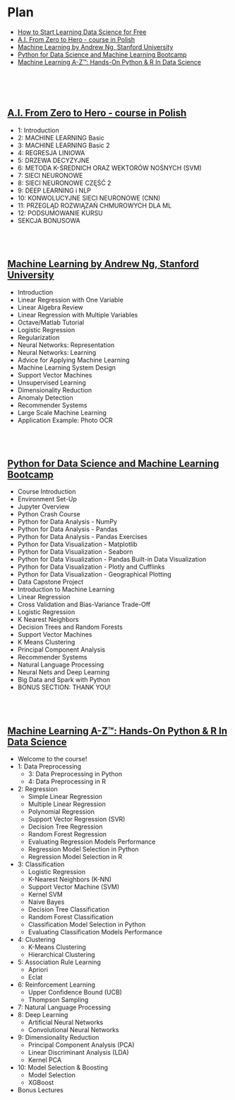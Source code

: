 # Plan
- [How to Start Learning Data Science for Free](https://lambdaschool.com/the-commons/how-to-start-learning-data-science-for-free)
- [A.I. From Zero to Hero - course in Polish](https://github.com/DanBanasiak/30-Days-Of-MachineLearning/blob/master/resources.md#ai-from-zero-to-hero---course-in-polish)
- [Machine Learning by Andrew Ng, Stanford University](https://github.com/DanBanasiak/30-Days-Of-MachineLearning/blob/master/resources.md#machine-learning-by-andrew-ng-stanford-university)
- [Python for Data Science and Machine Learning Bootcamp](https://github.com/DanBanasiak/30-Days-Of-MachineLearning/blob/master/resources.md#python-for-data-science-and-machine-learning-bootcamp)
- [Machine Learning A-Z™: Hands-On Python & R In Data Science](https://github.com/DanBanasiak/30-Days-Of-MachineLearning/blob/master/resources.md#machine-learning-a-z-hands-on-python--r-in-data-science)

<br/><br/><br/>

## [A.I. From Zero to Hero - course in Polish](https://szkolachmury.pl/a-i-od-zera-do-bohatera/)
- 1: Introduction
- 2: MACHINE LEARNING Basic
- 3: MACHINE LEARNING Basic 2
- 4: REGRESJA LINIOWA
- 5: DRZEWA DECYZYJNE
- 6: METODA K-ŚREDNICH ORAZ WEKTORÓW NOŚNYCH (SVM)
- 7: SIECI NEURONOWE
- 8: SIECI NEURONOWE CZĘŚĆ 2
- 9: DEEP LEARNING i NLP
- 10: KONWOLUCYJNE SIECI NEURONOWE (CNN)
- 11: PRZEGLĄD ROZWIĄZAŃ CHMUROWYCH DLA ML
- 12: PODSUMOWANIE KURSU
- SEKCJA BONUSOWA

<br/><br/>

## [Machine Learning by Andrew Ng, Stanford University](https://www.coursera.org/learn/machine-learning)
- Introduction
- Linear Regression with One Variable
- Linear Algebra Review
- Linear Regression with Multiple Variables
- Octave/Matlab Tutorial
- Logistic Regression
- Regularization
- Neural Networks: Representation
- Neural Networks: Learning
- Advice for Applying Machine Learning
- Machine Learning System Design
- Support Vector Machines
- Unsupervised Learning
- Dimensionality Reduction
- Anomaly Detection
- Recommender Systems
- Large Scale Machine Learning
- Application Example: Photo OCR

<br/><br/>

## [Python for Data Science and Machine Learning Bootcamp](https://www.udemy.com/course/python-for-data-science-and-machine-learning-bootcamp/)
- Course Introduction
- Environment Set-Up
- Jupyter Overview
- Python Crash Course
- Python for Data Analysis - NumPy
- Python for Data Analysis - Pandas
- Python for Data Analysis - Pandas Exercises
- Python for Data Visualization - Matplotlib
- Python for Data Visualization - Seaborn
- Python for Data Visualization - Pandas Built-in Data Visualization
- Python for Data Visualization - Plotly and Cufflinks
- Python for Data Visualization - Geographical Plotting
- Data Capstone Project
- Introduction to Machine Learning
- Linear Regression
- Cross Validation and Bias-Variance Trade-Off
- Logistic Regression
- K Nearest Neighbors
- Decision Trees and Random Forests
- Support Vector Machines
- K Means Clustering
- Principal Component Analysis
- Recommender Systems
- Natural Language Processing
- Neural Nets and Deep Learning
- Big Data and Spark with Python
- BONUS SECTION: THANK YOU!

<br/><br/>

## [Machine Learning A-Z™: Hands-On Python & R In Data Science](https://www.udemy.com/course/machinelearning/)
- Welcome to the course!
- 1: Data Preprocessing
    - 3: Data Preprocessing in Python
    - 4: Data Preprocessing in R
- 2: Regression
    - Simple Linear Regression
    - Multiple Linear Regression
    - Polynomial Regression
    - Support Vector Regression (SVR)
    - Decision Tree Regression
    - Random Forest Regression
    - Evaluating Regression Models Performance
    - Regression Model Selection in Python
    - Regression Model Selection in R
- 3: Classification
    - Logistic Regression
    - K-Nearest Neighbors (K-NN)
    - Support Vector Machine (SVM)
    - Kernel SVM
    - Naive Bayes
    - Decision Tree Classification
    - Random Forest Classification
    - Classification Model Selection in Python
    - Evaluating Classification Models Performance
- 4: Clustering
    - K-Means Clustering
    - Hierarchical Clustering
- 5: Association Rule Learning
    - Apriori
    - Eclat
- 6: Reinforcement Learning
    - Upper Confidence Bound (UCB)
    - Thompson Sampling
- 7: Natural Language Processing
- 8: Deep Learning
    - Artificial Neural Networks
    - Convolutional Neural Networks
- 9: Dimensionality Reduction
    - Principal Component Analysis (PCA)
    - Linear Discriminant Analysis (LDA)
    - Kernel PCA
- 10: Model Selection & Boosting
    - Model Selection
    - XGBoost
- Bonus Lectures
